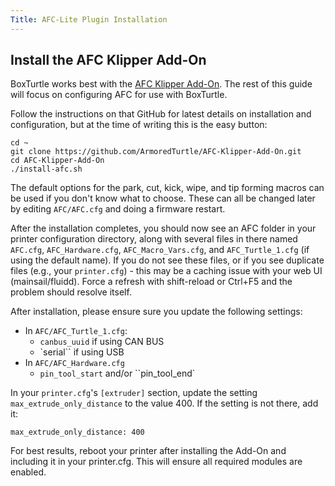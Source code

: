 ```yaml
---
Title: AFC-Lite Plugin Installation
---
```


## Install the AFC Klipper Add-On

BoxTurtle works best with the [AFC Klipper Add-On](https://github.com/ArmoredTurtle/AFC-Klipper-Add-On). The rest of
this guide will focus on configuring AFC for use with BoxTurtle.

Follow the instructions on that GitHub for latest details on installation and configuration, but at the time of writing
this is the easy button:

```
cd ~
git clone https://github.com/ArmoredTurtle/AFC-Klipper-Add-On.git
cd AFC-Klipper-Add-On
./install-afc.sh
```

The default options for the park, cut, kick, wipe, and tip forming macros can be used if you don't know what to choose.
These can all be changed later by editing `AFC/AFC.cfg` and doing a firmware restart.

After the installation completes, you should now see an AFC folder in your printer configuration directory, along with
several files in there named `AFC.cfg`, `AFC_Hardware.cfg`, `AFC_Macro_Vars.cfg`, and `AFC_Turtle_1.cfg` (if
using the default name). If you do not see these files, or if you see duplicate files (e.g., your `printer.cfg`) -
this may be a caching issue with your web UI (mainsail/fluidd). Force a refresh with shift-reload or Ctrl+F5 and the
problem should resolve itself.

After installation, please ensure sure you update the following settings:

- In `AFC/AFC_Turtle_1.cfg`:
    - `canbus_uuid` if using CAN BUS
    - `serial`` if using USB
- In `AFC/AFC_Hardware.cfg`
    - `pin_tool_start` and/or ``pin_tool_end`

In your `printer.cfg`'s `[extruder]` section, update the setting `max_extrude_only_distance` to the value 400. If
the setting is not there, add it:

`max_extrude_only_distance: 400`

For best results, reboot your printer after installing the Add-On and including it in your printer.cfg. This will ensure
all required modules are enabled.
